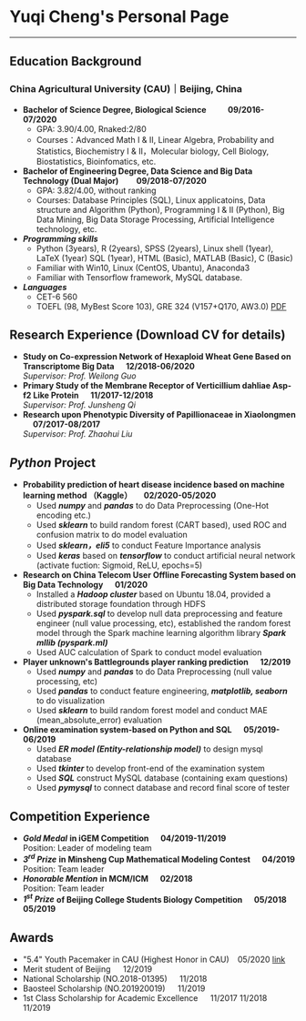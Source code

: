 # Yuqi Cheng's Personal Page
---
## Education Background

### China Agricultural University (CAU)｜Beijing, China 
- **Bachelor of Science Degree, Biological Science &emsp; &emsp; 09/2016-07/2020**
  - GPA: 3.90/4.00, Rnaked:2/80
  - Courses：Advanced Math I & II, Linear Algebra, Probability and Statistics, Biochemistry I & II，Molecular biology, Cell Biology, Biostatistics, Bioinfomatics, etc.
- **Bachelor of Engineering Degree, Data Science and Big Data Technology (Dual Major)&emsp;&emsp; 09/2018-07/2020**
  - GPA: 3.82/4.00, without ranking
  - Courses: Database Principles (SQL), Linux applicatoins, Data structure and Algorithm (Python), Programming I & II (Python), Big Data Mining, Big Data Storage Processing, Artificial Intelligence technology, etc.
- ***Programming skills***
  - Python (3years), R (2years), SPSS (2years), Linux shell (1year), LaTeX (1year) SQL (1year), HTML (Basic), MATLAB (Basic), C (Basic)
  - Familiar with Win10, Linux (CentOS, Ubantu), Anaconda3
  - Familiar with Tensorflow framework, MySQL database.
- ***Languages***
  - CET-6 560
  - TOEFL (98, MyBest Score 103), GRE 324 (V157+Q170, AW3.0) [PDF](/CV/TGscore.pdf)

## Research Experience (Download CV for details)

- **Study on Co-expression Network of Hexaploid Wheat Gene Based on Transcriptome Big Data &emsp; 12/2018-06/2020** 
<br>*Supervisor: Prof. Weilong Guo*
- **Primary Study of the Membrane Receptor of Verticillium dahliae Asp-f2 Like Protein &emsp; 11/2017-12/2018**
<br>*Supervisor: Prof. Junsheng Qi*
- **Research upon Phenotypic Diversity of Papillionaceae in Xiaolongmen &emsp; 07/2017-08/2017**
<br>*Supervisor: Prof. Zhaohui Liu*

## *Python* Project

- **Probability prediction of heart disease incidence based on machine learning method （Kaggle） &emsp; 02/2020-05/2020** 
  - Used ***numpy*** and ***pandas*** to do Data Preprocessing (One-Hot encoding etc.)
  - Used ***sklearn*** to build random forest (CART based), used ROC and confusion matrix to do model evaluation
  - Used ***sklearn，eli5*** to conduct Feature Importance analysis
  - Used ***keras*** based on ***tensorflow*** to conduct artificial neural network (activate fuction: Sigmoid, ReLU, epochs=5) 
- **Research on China Telecom User Offline Forecasting System based on Big Data Technology &emsp; 01/2020**
  - Installed a ***Hadoop cluster*** based on Ubuntu 18.04, provided a distributed storage foundation through HDFS
  - Used ***pyspark.sql*** to develop null data preprocessing and feature engineer (null value processing, etc), established the
random forest model through the Spark machine learning algorithm library ***Spark mllib (pyspark.ml)***
  - Used AUC calculation of Spark to conduct model evaluation
- **Player unknown's Battlegrounds player ranking prediction &emsp; 12/2019**
  - Used ***numpy*** and ***pandas*** to do Data Preprocessing (null value processing, etc)
  - Used ***pandas*** to conduct feature engineering, ***matplotlib, seaborn*** to do visualization
  - Used ***sklearn*** to build random forest model and conduct MAE (mean_absolute_error) evaluation
- **Online examination system-based on Python and SQL &emsp; 05/2019-06/2019**
  - Used ***ER model (Entity-relationship model)*** to design mysql database
  - Used ***tkinter*** to develop front-end of the examination system
  - Used ***SQL*** construct MySQL database (containing exam questions)
  - Used ***pymysql*** to connect database and record final score of tester

## Competition Experience

- ***Gold Medal*** **in iGEM Competition &emsp; 04/2019-11/2019**  <br> Position: Leader of modeling team
- ***3<sup>rd</sup> Prize*** **in Minsheng Cup Mathematical Modeling Contest &emsp; 04/2019** <br> Position: Team leader
- ***Honorable Mention*** **in MCM/ICM &emsp; 02/2018** <br> Position: Team leader
- ***1<sup>st</sup> Prize*** **of Beijing College Students Biology Competition &emsp; 05/2018 05/2019**

## Awards

- "5.4" Youth Pacemaker in CAU (Highest Honor in CAU) &ensp; 05/2020 [link](http://news.cau.edu.cn/art/2020/4/27/art_8769_677104.html)
- Merit student of Beijing &emsp; 12/2019
- National Scholarship (NO.2018-01395) &emsp; 11/2018
- Baosteel Scholarship (NO.201920019) &emsp; 11/2019
- 1st Class Scholarship for Academic Excellence &emsp; 11/2017 11/2018 11/2019
